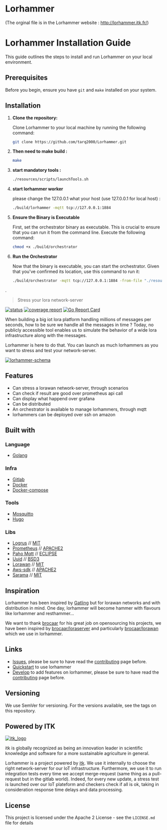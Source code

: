 # Lorhammer
(The orginal file is in the Lorhammer website : http://lorhammer.itk.fr/)



# Lorhammer Installation Guide

This guide outlines the steps to install and run Lorhammer on your local environment.

## Prerequisites

Before you begin, ensure you have `git` and `make` installed on your system.

## Installation

1. **Clone the repository:**

   Clone Lorhammer to your local machine by running the following command:

   ```bash
   git clone https://github.com/tarq2000/Lorhammer.git

2. **Then need to make build :**

   
   ```bash
   make

3. **start mandatory tools :**


   ```bash
   ./resources/scripts/launchTools.sh

4. **start lorhammer worker**

   please change the  127.0.0.1 what your host (use  127.0.0.1 for local host) : 


   ```bash
   ./build/lorhammer -mqtt tcp://127.0.0.1:1884

5. **Ensure the Binary is Executable**

   First, set the orchestrator binary as executable. This is crucial to ensure that you can run it from the command line. Execute the following command: 


   ```bash
   chmod +x ./build/orchestrator

6. **Run the Orchestrator**

   Now that the binary is executable, you can start the orchestrator. Given that you've confirmed its location, use this command to run it: 

   ```bash
   ./build/orchestrator -mqtt tcp://127.0.0.1:1884 -from-file "./resources/scenarios/simple.json"
.








> Stress your lora network-server

[![status](https://gitlab.com/itk.fr/lorhammer/badges/master/build.svg)](https://gitlab.com/itk.fr/lorhammer/commits/master)
[![coverage report](https://gitlab.com/itk.fr/lorhammer/badges/master/coverage.svg)](https://gitlab.com/itk.fr/lorhammer/commits/master)
[![Go Report Card](https://goreportcard.com/badge/gitlab.com/itk.fr/lorhammer)](https://goreportcard.com/report/gitlab.com/itk.fr/lorhammer)

When building a big iot lora platform handling millions of messages per seconds, how to be sure we handle all the messages in time ? Today, no publicly accessible tool enables us to simulate the behavior of a wide lora infrastructure along with the messages.

Lorhammer is here to do that. You can launch as much lorhammers as you want to stress and test your network-server.

[![lorhammer-schema](doc/static/images/Lorhammer-schema.png)](doc/static/images/Lorhammer-schema.png)

## Features

* Can stress a lorawan network-server, through scenarios
* Can check if result are good over prometheus api call
* Can display what happend over grafana
* Can be distributed
* An orchestrator is available to manage lorhammers, through mqtt
* lorhammers can be deployed over ssh on amazon

## Built with

### Language

* [Golang](https://golang.org/)

### Infra

* [Gitlab](https://gitlab.com/)
* [Docker](https://www.docker.com/)
* [Docker-compose](https://docs.docker.com/compose/)

### Tools

* [Mosquitto](https://mosquitto.org/)
* [Hugo](https://gohugo.io/)

### Libs

* [Logrus](https://github.com/sirupsen/logrus) // [MIT](https://github.com/sirupsen/logrus/blob/master/LICENSE)
* [Prometheus](https://github.com/prometheus/client_golang/prometheus) // [APACHE2](https://github.com/prometheus/client_golang/blob/master/LICENSE)
* [Paho Mqtt](https://github.com/eclipse/paho.mqtt.golang) // [ECLIPSE](https://github.com/eclipse/paho.mqtt.golang/blob/master/LICENSE)
* [Uuid](https://github.com/google/uuid) // [BSD3](https://github.com/google/uuid/blob/master/LICENSE)
* [Lorawan](https://github.com/brocaar/lorawan) // [MIT](https://github.com/brocaar/lorawan/blob/master/LICENSE)
* [Aws-sdk](https://github.com/aws/aws-sdk-go) // [APACHE2](https://github.com/aws/aws-sdk-go/blob/master/LICENSE.txt)
* [Sarama](https://github.com/Shopify/sarama) // [MIT](https://github.com/Shopify/sarama/blob/master/LICENSE)

## Inspiration

Lorhammer has been inspired by [Gatling](http://gatling.io/) but for lorawan networks and with distribution in mind. One day, lorhammer will become hammer with flavours like lorhammer and resthammer...

We want to thank [brocaar](https://github.com/brocaar) for his great job on opensourcing his projects, we have been inspired by [brocaar/loraserver](https://github.com/brocaar/loraserver) and particularly [brocaar/lorawan](https://github.com/brocaar/lorawan) which we use in lorhammer.

## Links

* [Issues](https://gitlab.com/itk.fr/lorhammer/issues), please be sure to have read the [contributing](http://lorhammer.itk.fr/contributing/#reporting-bugs) page before.
* [Quickstart](http://lorhammer.itk.fr/quickstart) to use lorhammer
* [Develop](http://lorhammer.itk.fr/develop) to add features on lorhammer, please be sure to have read the [contributing](http://lorhammer.itk.fr/contributing/#code-contribution) page before.

## Versioning

We use SemVer for versioning. For the versions available, see the tags on this repository.

## Powered by ITK

[![itk_logo](doc/static/images/ITK_PredictandDecide.png?width=50%)](doc/static/images/ITK_PredictandDecide.png)

itk is globally recognized as being an innovation leader in scientific knowledge and software for a more sustainable agriculture in general.

Lorhammer is a project powered by [itk](http://www.itk.fr/). We use it internally to choose the right network-server for our IoT infrastructure.
Furthermore, we use it to run integration tests every time we accept merge-request (same thing as a pull-request but in the gitlab world).
Indeed, for every new update, a stress test is launched over our IoT plateform and checkers check if all is ok, taking in consideration response time delays and data processing.

## License

This project is licensed under the Apache 2 License - see the `LICENSE.md` file for details